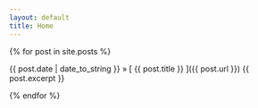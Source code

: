 ```yaml
---
layout: default
title: Home
---
```

{% for post in site.posts %}

{{ post.date | date_to_string }} &raquo; [ {{ post.title }} ]({{ post.url }})
{{ post.excerpt }}

{% endfor %}

